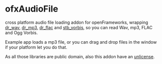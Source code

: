 ofxAudioFile
=====================================
cross platform audio file loading addon for openFrameworks, wrapping [dr_wav](https://github.com/mackron/dr_libs/blob/master/dr_wav.h), [dr_mp3](https://github.com/mackron/dr_libs/blob/master/dr_mp3.h), [dr_flac](https://github.com/mackron/dr_libs/blob/master/dr_flac.h) and [stb_vorbis](https://github.com/nothings/stb/blob/master/stb_vorbis.c), so you can read Wav, mp3, FLAC and Ogg Vorbis.   
   
Example app loads a mp3 file, or you can drag and drop files in the window if your platform let you do that.   
   
As all those libraries are public domain, also this addon have an [unlicense](http://unlicense.org/).
